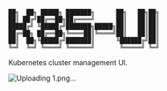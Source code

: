 ```
██╗  ██╗ █████╗ ███████╗      ██╗   ██╗██╗
██║ ██╔╝██╔══██╗██╔════╝      ██║   ██║██║
█████╔╝ ╚█████╔╝███████╗█████╗██║   ██║██║
██╔═██╗ ██╔══██╗╚════██║╚════╝██║   ██║██║
██║  ██╗╚█████╔╝███████║      ╚██████╔╝██║
╚═╝  ╚═╝ ╚════╝ ╚══════╝       ╚═════╝ ╚═╝
```
Kubernetes cluster management UI.

![Uploading 1.png…]()
